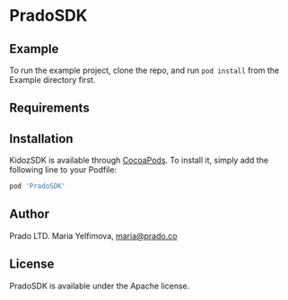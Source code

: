 # PradoSDK 


## Example

To run the example project, clone the repo, and run `pod install` from the Example directory first.

## Requirements

## Installation

KidozSDK  is available through [CocoaPods](https://cocoapods.org). To install
it, simply add the following line to your Podfile:

```ruby
pod 'PradoSDK'
```

## Author

Prado LTD.
Maria Yelfimova, maria@prado.co

## License

PradoSDK  is available under the Apache license. 
